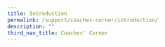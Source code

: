 ```yaml
---
title: Introduction
permalink: /support/coaches-corner/introduction/
description: ""
third_nav_title: Coaches' Corner
---
```

